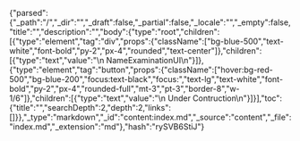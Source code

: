 {"parsed":{"_path":"/","_dir":"","_draft":false,"_partial":false,"_locale":"","_empty":false,"title":"","description":"","body":{"type":"root","children":[{"type":"element","tag":"div","props":{"className":["bg-blue-500","text-white","font-bold","py-2","px-4","rounded","text-center"]},"children":[{"type":"text","value":"\n  NameExaminationUI\n"}]},{"type":"element","tag":"button","props":{"className":["hover:bg-red-500","bg-blue-200","focus:text-black","focus:","text-lg","text-white","font-bold","py-2","px-4","rounded-full","mt-3","pt-3","border-8","w-1/6"]},"children":[{"type":"text","value":"\n  Under Contruction\n"}]}],"toc":{"title":"","searchDepth":2,"depth":2,"links":[]}},"_type":"markdown","_id":"content:index.md","_source":"content","_file":"index.md","_extension":"md"},"hash":"rySVB6StiJ"}